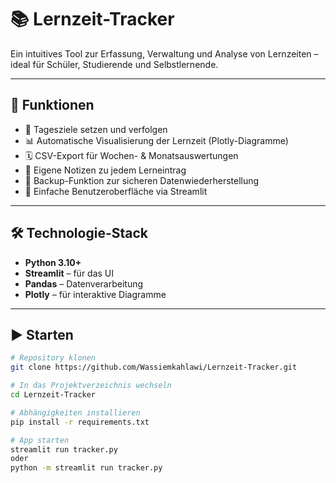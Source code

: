 # 📚 Lernzeit-Tracker

Ein intuitives Tool zur Erfassung, Verwaltung und Analyse von Lernzeiten – ideal für Schüler, Studierende und Selbstlernende.

---

## 🚀 Funktionen

- 🎯 Tagesziele setzen und verfolgen
- 📊 Automatische Visualisierung der Lernzeit (Plotly-Diagramme)
- 🗓️ CSV-Export für Wochen- & Monatsauswertungen
- 💬 Eigene Notizen zu jedem Lerneintrag
- 🧠 Backup-Funktion zur sicheren Datenwiederherstellung
- 📁 Einfache Benutzeroberfläche via Streamlit

---

## 🛠️ Technologie-Stack

- **Python 3.10+**
- **Streamlit** – für das UI
- **Pandas** – Datenverarbeitung
- **Plotly** – für interaktive Diagramme

---

## ▶️ Starten

```bash
# Repository klonen
git clone https://github.com/Wassiemkahlawi/Lernzeit-Tracker.git

# In das Projektverzeichnis wechseln
cd Lernzeit-Tracker

# Abhängigkeiten installieren
pip install -r requirements.txt

# App starten
streamlit run tracker.py
oder
python -m streamlit run tracker.py

